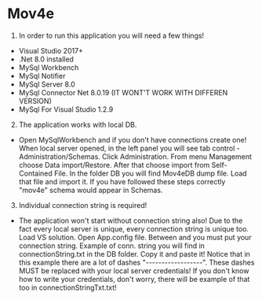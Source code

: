 # Mov4e

1. In order to run this application you will need a few things!
  - Visual Studio 2017+
  - .Net 8.0 installed
  - MySql Workbench
  - MySql Notifier
  - MySql Server 8.0
  - MySql Connector Net 8.0.19 (IT WONT'T WORK WITH DIFFEREN VERSION)
  - MySql For Visual Studio 1.2.9

2. The application works with local DB.
  - Open MySqlWorkbench and if you don't have connections create one! When local server opened, in the left panel you will see
    tab control - Administration/Schemas. Click Administration. From menu Management choose Data import/Restore. After that choose
    import from Self-Contained File. In the folder DB you will find Mov4eDB dump file. Load that file and import it. If you have 
    followed these steps correctly "mov4e" schema would appear in Schemas.
    
3. Individual connection string is required!
  - The application won't start without connection string also! Due to the fact every local server is unique, every connection string is 
   unique too. Load VS solution. Open App.config file. Between <connectionStrings> and </connectionStrings> you must put your connection      string. Example of conn. string you will find in connectionString.txt in the DB folder. Copy it and paste it! Notice that in this          example there are a lot of dashes "------------------". These dashes MUST be replaced with your local server credentials! If you          don't know how to write your credentials, don't worry, there will be example of that too in connectionStringTxt.txt!
  
